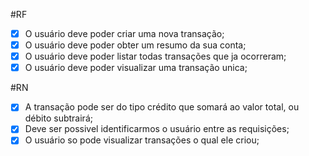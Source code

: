 #RF

- [x] O usuário deve poder criar uma nova transação;
- [x] O usuário deve poder obter um resumo da sua conta;
- [x] O usuário deve poder listar todas transações que ja ocorreram;
- [x] O usuário deve poder visualizar uma transação unica;

#RN

- [x] A transação pode ser do tipo crédito que somará ao valor total, ou débito subtrairá;
- [X] Deve ser possivel identificarmos o usuário entre as requisições;
- [X] O usuário so pode visualizar transações o qual ele criou;
